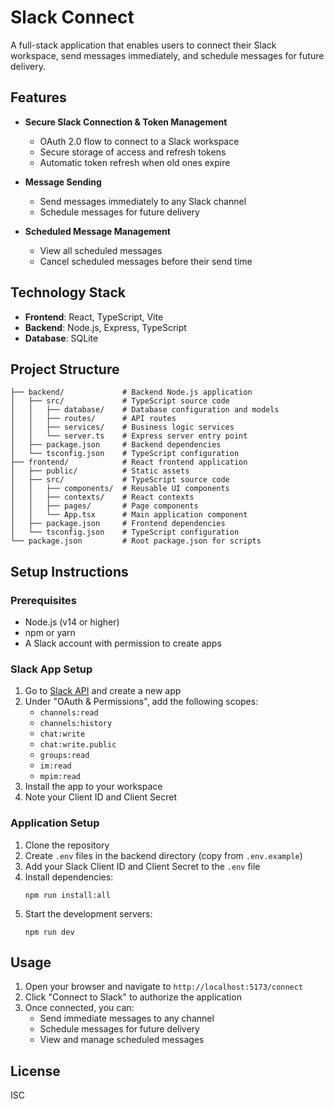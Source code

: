 # Slack Connect

A full-stack application that enables users to connect their Slack workspace, send messages immediately, and schedule messages for future delivery.

## Features

- **Secure Slack Connection & Token Management**
  - OAuth 2.0 flow to connect to a Slack workspace
  - Secure storage of access and refresh tokens
  - Automatic token refresh when old ones expire

- **Message Sending**
  - Send messages immediately to any Slack channel
  - Schedule messages for future delivery

- **Scheduled Message Management**
  - View all scheduled messages
  - Cancel scheduled messages before their send time

## Technology Stack

- **Frontend**: React, TypeScript, Vite
- **Backend**: Node.js, Express, TypeScript
- **Database**: SQLite

## Project Structure

```
├── backend/             # Backend Node.js application
│   ├── src/             # TypeScript source code
│   │   ├── database/    # Database configuration and models
│   │   ├── routes/      # API routes
│   │   ├── services/    # Business logic services
│   │   └── server.ts    # Express server entry point
│   ├── package.json     # Backend dependencies
│   └── tsconfig.json    # TypeScript configuration
├── frontend/            # React frontend application
│   ├── public/          # Static assets
│   ├── src/             # TypeScript source code
│   │   ├── components/  # Reusable UI components
│   │   ├── contexts/    # React contexts
│   │   ├── pages/       # Page components
│   │   └── App.tsx      # Main application component
│   ├── package.json     # Frontend dependencies
│   └── tsconfig.json    # TypeScript configuration
└── package.json         # Root package.json for scripts
```

## Setup Instructions

### Prerequisites

- Node.js (v14 or higher)
- npm or yarn
- A Slack account with permission to create apps

### Slack App Setup

1. Go to [Slack API](https://api.slack.com/apps) and create a new app
2. Under "OAuth & Permissions", add the following scopes:
   - `channels:read`
   - `channels:history`
   - `chat:write`
   - `chat:write.public`
   - `groups:read`
   - `im:read`
   - `mpim:read`
4. Install the app to your workspace
5. Note your Client ID and Client Secret

### Application Setup

1. Clone the repository
2. Create `.env` files in the backend directory (copy from `.env.example`)
3. Add your Slack Client ID and Client Secret to the `.env` file
4. Install dependencies:
   ```
   npm run install:all
   ```
5. Start the development servers:
   ```
   npm run dev
   ```

## Usage

1. Open your browser and navigate to `http://localhost:5173/connect`
2. Click "Connect to Slack" to authorize the application
3. Once connected, you can:
   - Send immediate messages to any channel
   - Schedule messages for future delivery
   - View and manage scheduled messages

## License

ISC
